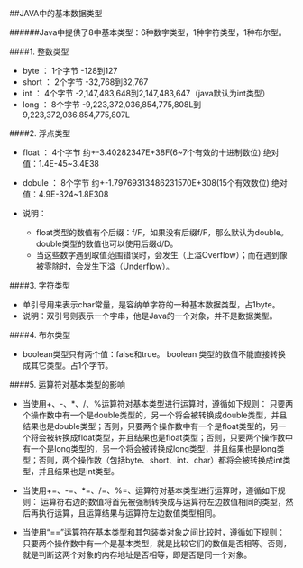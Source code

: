 ##JAVA中的基本数据类型

######Java中提供了8中基本类型：6种数字类型，1种字符类型，1种布尔型。

####1. 整数类型
- byte  ： 1个字节 -128到127
- short ： 2个字节 -32,768到32,767
- int ：  4个字节 -2,147,483,648到2,147,483,647（java默认为int类型）
- long ： 8个字节  -9,223,372,036,854,775,808L到9,223,372,036,854,775,807L

####2. 浮点类型
- float ： 4个字节  约+-3.40282347E+38F(6~7个有效的十进制数位)   绝对值：1.4E-45~3.4E38
- dobule ： 8个字节 约+-1.79769313486231570E+308(15个有效数位)   绝对值：4.9E-324~1.8E308

- 说明：
	- float类型的数值有个后缀：f/F，如果没有后缀f/F，那么默认为double。double类型的数值也可以使用后缀d/D。
	- 当这些数字遇到取值范围错误时，会发生（上溢Overflow）；而在遇到像被零除时，会发生下溢（Underflow）。


####3. 字符类型
- 单引号用来表示char常量，是容纳单字符的一种基本数据类型，占1byte。
- 说明：双引号则表示一个字串，他是Java的一个对象，并不是数据类型。

####4. 布尔类型
- boolean类型只有两个值：false和true。 boolean 类型的数值不能直接转换成其它类型。占1个字节。


####5. 运算符对基本类型的影响
- 当使用+、-、*、/、%运算符对基本类型进行运算时，遵循如下规则： 
只要两个操作数中有一个是double类型的，另一个将会被转换成double类型，并且结果也是double类型；否则，只要两个操作数中有一个是float类型的，另一个将会被转换成float类型，并且结果也是float类型；否则，只要两个操作数中有一个是long类型的，另一个将会被转换成long类型，并且结果也是long类型；否则，两个操作数（包括byte、short、int、char）都将会被转换成int类型，并且结果也是int类型。

- 当使用+=、-=、*=、/=、%=、运算符对基本类型进行运算时，遵循如下规则：
运算符右边的数值将首先被强制转换成与运算符左边数值相同的类型，然后再执行运算，且运算结果与运算符左边数值类型相同。

- 当使用“==”运算符在基本类型和其包装类对象之间比较时，遵循如下规则：
只要两个操作数中有一个是基本类型，就是比较它们的数值是否相等。否则，就是判断这两个对象的内存地址是否相等，即是否是同一个对象。